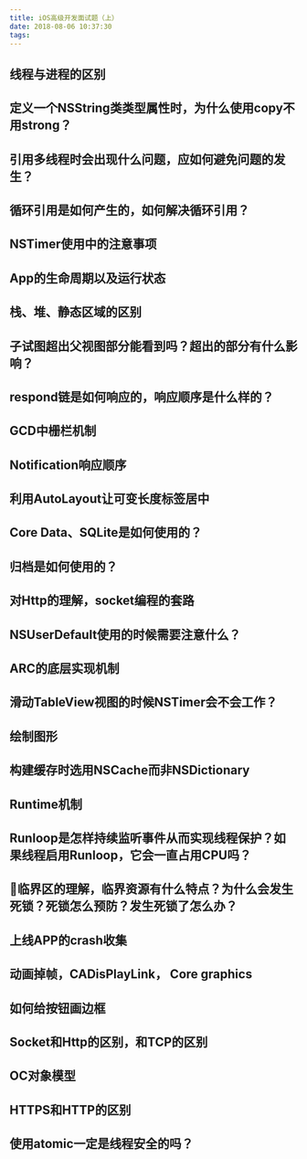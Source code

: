 ```yaml
---
title: iOS高级开发面试题（上）
date: 2018-08-06 10:37:30
tags:
---
```


## 线程与进程的区别

<!-- more -->
## 定义一个NSString类类型属性时，为什么使用copy不用strong？

## 引用多线程时会出现什么问题，应如何避免问题的发生？

## 循环引用是如何产生的，如何解决循环引用？

## NSTimer使用中的注意事项

## App的生命周期以及运行状态

## 栈、堆、静态区域的区别

## 子试图超出父视图部分能看到吗？超出的部分有什么影响？

## respond链是如何响应的，响应顺序是什么样的？

## GCD中栅栏机制

## Notification响应顺序

## 利用AutoLayout让可变长度标签居中

## Core Data、SQLite是如何使用的？

## 归档是如何使用的？

## 对Http的理解，socket编程的套路

## NSUserDefault使用的时候需要注意什么？

## ARC的底层实现机制

## 滑动TableView视图的时候NSTimer会不会工作？

## 绘制图形

## 构建缓存时选用NSCache而非NSDictionary

## Runtime机制

## Runloop是怎样持续监听事件从而实现线程保护？如果线程启用Runloop，它会一直占用CPU吗？

## 临界区的理解，临界资源有什么特点？为什么会发生死锁？死锁怎么预防？发生死锁了怎么办？

## 上线APP的crash收集

## 动画掉帧，CADisPlayLink， Core graphics

## 如何给按钮画边框

## Socket和Http的区别，和TCP的区别

## OC对象模型

## HTTPS和HTTP的区别

## 使用atomic一定是线程安全的吗？

